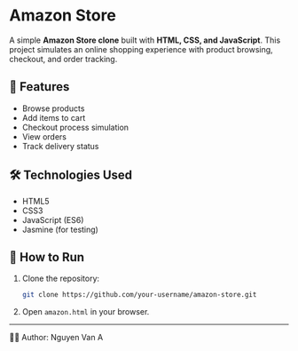 # Amazon Store

A simple **Amazon Store clone** built with **HTML, CSS, and JavaScript**.
This project simulates an online shopping experience with product browsing, checkout, and order tracking.

## 🚀 Features

* Browse products
* Add items to cart
* Checkout process simulation
* View orders
* Track delivery status

## 🛠️ Technologies Used

* HTML5
* CSS3
* JavaScript (ES6)
* Jasmine (for testing)

## 📌 How to Run

1. Clone the repository:

   ```bash
   git clone https://github.com/your-username/amazon-store.git
   ```
2. Open `amazon.html` in your browser.

---

👨‍💻 Author: Nguyen Van A
